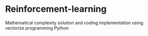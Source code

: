 # Reinforcement-learning
Mathematical complexity solution and coding implementation using vectorize programming Python 
